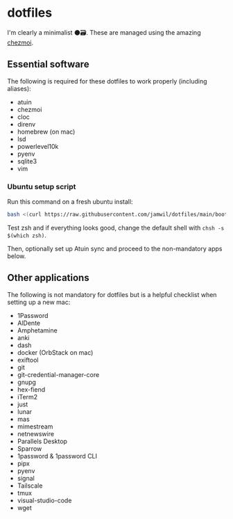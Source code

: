 # dotfiles

I'm clearly a minimalist ⚫️🗃. These are managed using the amazing [chezmoi](https://www.chezmoi.io).

## Essential software

The following is required for these dotfiles to work properly (including aliases):

- atuin
- chezmoi
- cloc
- direnv
- homebrew (on mac)
- lsd
- powerlevel10k
- pyenv
- sqlite3
- vim

### Ubuntu setup script

Run this command on a fresh ubuntu install:

```bash
bash <(curl https://raw.githubusercontent.com/jamwil/dotfiles/main/bootstrap-ubuntu.sh)
```

Test zsh and if everything looks good, change the default shell with `chsh -s $(which zsh)`.

Then, optionally set up Atuin sync and proceed to the non-mandatory apps below.

## Other applications

The following is not mandatory for dotfiles but is a helpful checklist when setting up a new mac:

- 1Password
- AlDente
- Amphetamine
- anki
- dash
- docker (OrbStack on mac)
- exiftool
- git
- git-credential-manager-core
- gnupg
- hex-fiend
- iTerm2
- just
- lunar
- mas
- mimestream
- netnewswire
- Parallels Desktop
- Sparrow
- 1password & 1password CLI
- pipx
- pyenv
- signal
- Tailscale
- tmux
- visual-studio-code
- wget

